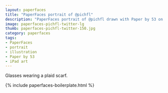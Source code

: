 ```yaml
---
layout: paperfaces
title: "PaperFaces portrait of @pichfl"
description: "PaperFaces portrait of @pichfl drawn with Paper by 53 on an iPad."
image: paperfaces-pichfl-twitter-lg
thumb: paperfaces-pichfl-twitter-150.jpg
category: paperfaces
tags: 
- PaperFaces
- portrait
- illustration
- Paper by 53
- iPad art
---
```


Glasses wearing a plaid scarf.

{% include paperfaces-boilerplate.html %}